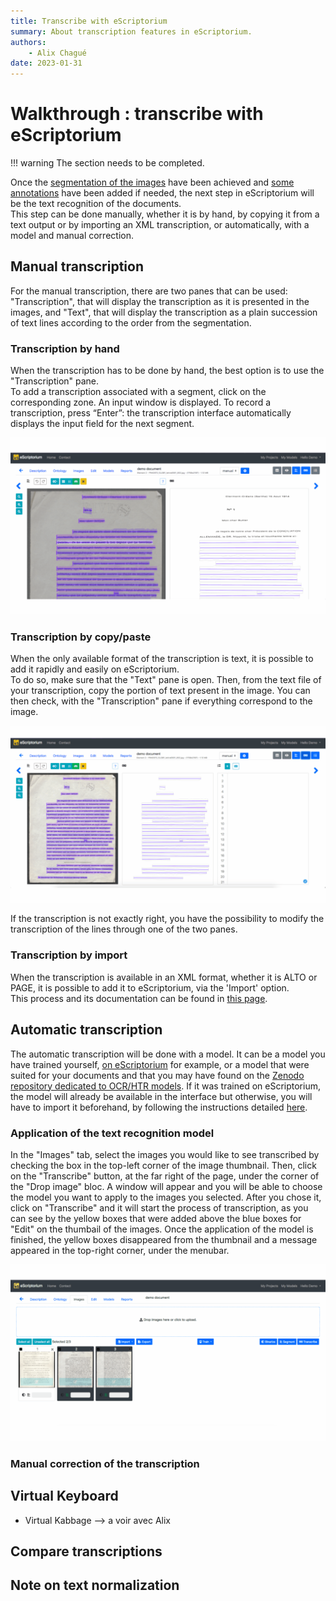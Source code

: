 ```yaml
---
title: Transcribe with eScriptorium
summary: About transcription features in eScriptorium.
authors:
    - Alix Chagué
date: 2023-01-31
---
```


# Walkthrough : transcribe with eScriptorium

!!! warning
    The section needs to be completed.

Once the [segmentation of the images](walkthrough_segment.md) have been achieved and [some annotations](walkthrough_annotate.md) have been added if needed, the next step in eScriptorium will be the text recognition of the documents.  
This step can be done manually, whether it is by hand, by copying it from a text output or by importing an XML transcription, or automatically, with a model and manual correction. 

## Manual transcription
For the manual transcription, there are two panes that can be used: "Transcription", that will display the transcription as it is presented in the images, and "Text", that will display the transcription as a plain succession of text lines according to the order from the segmentation.

### Transcription by hand
When the transcription has to be done by hand, the best option is to use the "Transcription" pane.  
To add a transcription associated with a segment, click on the corresponding zone. An input window is displayed. To record a transcription, press “Enter”: the transcription interface automatically displays the input field for the next segment.

![image: Illustration of the transcription of the text by hand.](img/transcribe/by_hand.gif "Illustration of the transcription of the text by hand")

### Transcription by copy/paste
When the only available format of the transcription is text, it is possible to add it rapidly and easily on eScriptorium.  
To do so, make sure that the "Text" pane is open. Then, from the text file of your transcription, copy the portion of text present in the image. You can then check, with the "Transcription" pane if everything correspond to the image.

![image: Illustration of the transcription of the text via copy/paste.](img/transcribe/via_copy.gif "Illustration of the transcription of the text via copy/paste")

If the transcription is not exactly right, you have the possibility to modify the transcription of the lines through one of the two panes.

### Transcription by import
When the transcription is available in an XML format, whether it is ALTO or PAGE, it is possible to add it to eScriptorium, via the 'Import' option.  
This process and its documentation can be found in [this page](walkthrough_import.md).

## Automatic transcription
The automatic transcription will be done with a model. It can be a model you have trained yourself, [on eScriptorium](walkthrough_train.md) for example, or a model that were suited for your documents and that you may have found on the [Zenodo repository dedicated to OCR/HTR models](https://zenodo.org/communities/ocr_models/). If it was trained on eScriptorium, the model will already be available in the interface but otherwise, you will have to import it beforehand, by following the instructions detailed [here](walkthrough_import.md).

### Application of the text recognition model
In the "Images" tab, select the images you would like to see transcribed by checking the box in the top-left corner of the image thumbnail. Then, click on the "Transcribe" button, at the far right of the page, under the corner of the "Drop image" bloc. A window will appear and you will be able to choose the model you want to apply to the images you selected. After you chose it, click on "Transcribe" and it will start the process of transcription, as you can see by the yellow boxes that were added above the blue boxes for "Edit" on the thumbail of the images. Once the application of the model is finished, the yellow boxes disappeared from the thumbnail and a message appeared in the top-right corner, under the menubar.

![image: Application of the text recognition model.](img/transcribe/apply_model.gif "Application of the text recognition model")

### Manual correction of the transcription

## Virtual Keyboard

- Virtual Kabbage --> a voir avec Alix

## Compare transcriptions

## Note on text normalization

